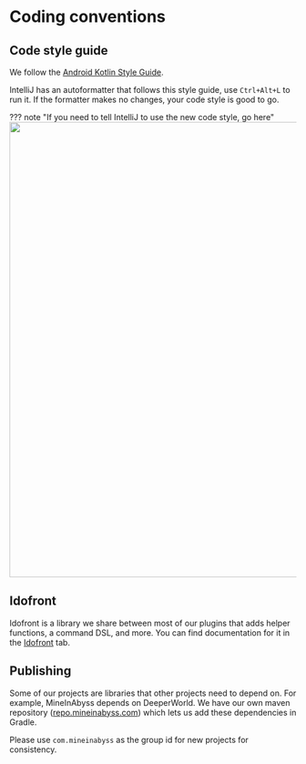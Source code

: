 # Coding conventions

## Code style guide

We follow the [Android Kotlin Style Guide](https://developer.android.com/kotlin/style-guide).

IntelliJ has an autoformatter that follows this style guide, use `Ctrl+Alt+L` to run it. If the formatter makes no changes, your code style is good to go.


??? note "If you need to tell IntelliJ to use the new code style, go here"
    <img src="https://user-images.githubusercontent.com/16233018/115119043-6d144600-9f74-11eb-9ec2-59d1d5bcb42c.png" width="800">

## Idofront

Idofront is a library we share between most of our plugins that adds helper functions, a command DSL, and more. You can find documentation for it in the [Idofront](/idofront) tab.

## Publishing

Some of our projects are libraries that other projects need to depend on. For example, MineInAbyss depends on DeeperWorld. We have our own maven repository ([repo.mineinabyss.com](https://repo.mineinabyss.com)) which lets us add these dependencies in Gradle.

Please use `com.mineinabyss` as the group id for new projects for consistency.
